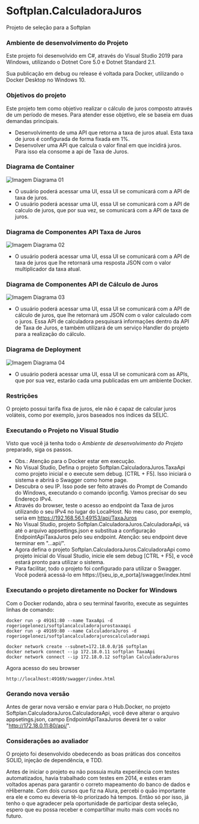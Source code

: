 # Softplan.CalculadoraJuros
Projeto de seleção para a Softplan

### Ambiente de desenvolvimento do Projeto
Este projeto foi desenvolvido em C#, através do Visual Studio 2019 para Windows, utilizando o Dotnet Core 5.0 e Dotnet Standard 2.1.

Sua publicação em debug ou release é voltada para Docker, utilizando o Docker Desktop no Windows 10.

### Objetivos do projeto
Este projeto tem como objetivo realizar o cálculo de juros composto através de um período de meses. Para atender esse objetivo, ele se baseia em duas demandas principais.
- Desenvolvimento de uma API que retorna a taxa de juros atual. Esta taxa de juros é configurada de forma fixada em 1%.
- Desenvolver uma API que calcula o valor final em que incidirá juros. Para isso ela consome a api de Taxa de Juros.

### Diagrama de Container
![Imagem Diagrama 01](https://raw.githubusercontent.com/RogerGelonezi/Softplan.CalculadoraJuros/master/docs/diagrama-imagem-01.png)
- O usuário poderá acessar uma UI, essa UI se comunicará com a API de taxa de juros.
- O usuário poderá acessar uma UI, essa UI se comunicará com a API de calculo de juros, que por sua vez, se comunicará com a API de taxa de juros.

### Diagrama de Componentes API Taxa de Juros
![Imagem Diagrama 02](https://raw.githubusercontent.com/RogerGelonezi/Softplan.CalculadoraJuros/master/docs/diagrama-imagem-02.png)
- O usuário poderá acessar uma UI, essa UI se comunicará com a API de taxa de juros que lhe retornará uma resposta JSON com o valor multiplicador da taxa atual.

### Diagrama de Componentes API de Cálculo de Juros
![Imagem Diagrama 03](https://raw.githubusercontent.com/RogerGelonezi/Softplan.CalculadoraJuros/master/docs/diagrama-imagem-03.png)
- O usuário poderá acessar uma UI, essa UI se comunicará com a API de cálculo de juros, que lhe retornará um JSON com o valor calculado com o juros. Essa API de calculadora pesquisará informações dentro da API de Taxa de Juros, e também utilizará de um serviço Handler do projeto para a realização do cálculo.

### Diagrama de Deployment
![Imagem Diagrama 04](https://raw.githubusercontent.com/RogerGelonezi/Softplan.CalculadoraJuros/master/docs/diagrama-imagem-04.png)
- O usuário poderá acessar uma UI, essa UI se comunicará com as APIs, que por sua vez, estarão cada uma publicadas em um ambiente Docker.

### Restrições
O projeto possui tarifa fixa de juros, ele não é capaz de calcular juros voláteis, como por exemplo, juros baseados nos índices da SELIC.

### Executando o Projeto no Visual Studio
Visto que você já tenha todo o *Ambiente de desenvolvimento do Projeto* preparado, siga os passos.
- Obs.: Atenção para o Docker estar em execução.
- No Visual Studio, Defina o projeto Softplan.CalculadoraJuros.TaxaApi como projeto inicial e o execute sem debug. [CTRL + F5]. Isso iniciará o sistema e abrirá o Swagger como home page.
- Descubra o seu IP. Isso pode ser feito através do Prompt de Comando do Windows, executando o comando ipconfig. Vamos precisar do seu Endereço IPv4.
- Através do browser, teste o acesso ao endpoint da Taxa de juros utilizando o seu IPv4 no lugar do LocalHost. No meu caso, por exemplo, seria em https://192.168.56.1:49153/api/TaxaJuros
- No Visual Studio, projeto Softplan.CalculadoraJuros.CalculadoraApi, vá até o arquivo appsettings.json e substitua a configuração EndpointApiTaxaJuros pelo seu endpoint. Atenção: seu endpoint deve terminar em "...api/".
- Agora defina o projeto Softplan.CalculadoraJuros.CalculadoraApi como projeto inicial do Visual Studio, inicie ele sem debug [CTRL + F5], e você estará pronto para utilizar o sistema.
- Para facilitar, todo o projeto foi configurado para utilizar o Swagger. Você poderá acessá-lo em https://[seu_ip_e_porta]/swagger/index.html

### Executando o projeto diretamente no Docker for Windows
Com o Docker rodando, abra o seu terminal favorito, execute as seguintes linhas de comando:
```
docker run -p 49161:80 --name TaxaApi -d rogeriogelonezi/softplancalculadorajurostaxaapi
docker run -p 49169:80 --name CalculadoraJuros -d rogeriogelonezi/softplancalculadorajuroscalculadoraapi
```
```
docker network create --subnet=172.18.0.0/16 softplan
docker network connect --ip 172.18.0.11 softplan TaxaApi
docker network connect --ip 172.18.0.12 softplan CalculadoraJuros
```
Agora acesso do seu browser
```
http://localhost:49169/swagger/index.html
```
### Gerando nova versão
Antes de gerar nova versão e enviar para o Hub.Docker, no projeto Softplan.CalculadoraJuros.CalculadoraApi, você deve alterar o arquivo appsetings.json, campo EndpointApiTaxaJuros deverá ter o valor "http://172.18.0.11:80/api/".

### Considerações ao avaliador
O projeto foi desenvolvido obedecendo as boas práticas dos conceitos SOLID, injeção de dependência, e TDD.

Antes de iniciar o projeto eu não possuia muita experiência com testes automatizados, havia trabalhado com testes em 2014, e estes eram voltados apenas para garantir o correto mapeamento do banco de dados e nHibernate. Com dois cursos que fiz na Alura, percebi o quão importante era ele e como eu deveria tê-lo priorizado há tempos. Então só por isso, já tenho o que agradecer pela oportunidade de participar desta seleção, espero que eu possa receber e compartilhar muito mais com vocês no futuro.
